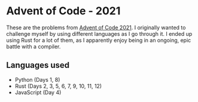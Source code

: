 # Advent of Code - 2021

These are the problems from [Advent of Code 2021](https://adventofcode.com/2021). I originally wanted to challenge myself by using different languages as I go through it. I ended up using Rust for a lot of them, as I apparently enjoy being in an ongoing, epic battle with a compiler.

## Languages used
 - Python (Days 1, 8)
 - Rust (Days 2, 3, 5, 6, 7, 9, 10, 11, 12)
 - JavaScript (Day 4)
